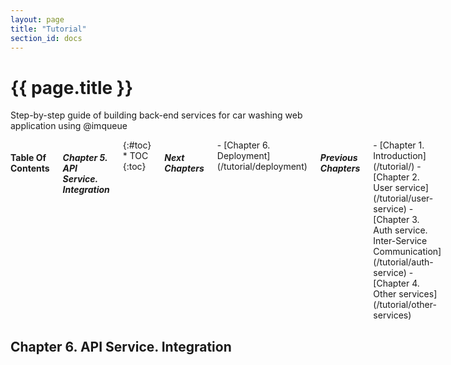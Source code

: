 ```yaml
---
layout: page
title: "Tutorial"
section_id: docs
---
```


<div class="content">
    <div class="special-title centered-text">
        <i class="icon-book goldenrod-text"></i>
        <h1>{{ page.title }}</h1>
        <p>
            Step-by-step guide of building back-end services for car washing
            web application using @imqueue
        </p>
        <p class="shortline"></p>
        <div class="spacing"></div>
    </div>
</div>
<div class="large-3 columns right panel radius toc" markdown="1">
<h4>Table Of Contents</h4>
<h5>Chapter 5. API Service. Integration</h5>
{:#toc}
* TOC
{:toc}

<h5>Next Chapters</h5>
<div markdown="1">
 - [Chapter 6. Deployment](/tutorial/deployment)
</div>

<h5>Previous Chapters</h5>
<div markdown="1">
 - [Chapter 1. Introduction](/tutorial/)
 - [Chapter 2. User service](/tutorial/user-service)
 - [Chapter 3. Auth service. Inter-Service Communication](/tutorial/auth-service)
 - [Chapter 4. Other services](/tutorial/other-services)
</div>
</div>

<h2>Chapter 6. API Service. Integration</h2>
